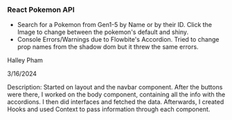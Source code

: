 ### React Pokemon API
- Search for a Pokemon from Gen1-5 by Name or by their ID. Click the Image to change between the pokemon's default and shiny.
- Console Errors/Warnings due to Flowbite's Accordion. Tried to change prop names from the shadow dom but it threw the same errors.  

Halley Pham

3/16/2024

Description: Started on layout and the navbar component. After the buttons were there, I worked on the body component, containing all the info with the accordions. I then did interfaces and fetched the data. Afterwards, I created Hooks and used Context to pass information through each component. 
